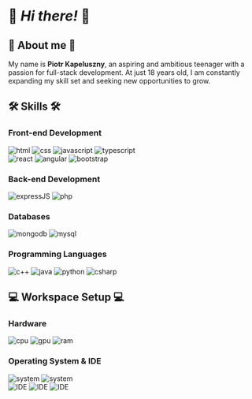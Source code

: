 # 👋 _Hi there!_ 👋

## 🚀 About me 🚀

My name is **Piotr Kapeluszny**, an aspiring and ambitious teenager with a passion for full-stack development. At just 18 years old, I am constantly expanding my skill set and seeking new opportunities to grow.

## 🛠️ Skills 🛠️

### Front-end Development

![html](https://img.shields.io/badge/HTML5-E34F26?style=for-the-badge&logo=html5&logoColor=white)
![css](https://img.shields.io/badge/CSS3-1572B6?style=for-the-badge&logo=css3&logoColor=white)
![javascript](https://img.shields.io/badge/JavaScript-323330?style=for-the-badge&logo=javascript&logoColor=F7DF1E)
![typescript](https://img.shields.io/badge/TypeScript-007ACC?style=for-the-badge&logo=typescript&logoColor=white)
<br />![react](https://img.shields.io/badge/React-20232A?style=for-the-badge&logo=react&logoColor=61DAFB)
![angular](https://img.shields.io/badge/Angular-A6120D?style=for-the-badge&logo=angular&logoColor=white)
![bootstrap](https://img.shields.io/badge/Bootstrap-563D7C?style=for-the-badge&logo=bootstrap&logoColor=white)

### Back-end Development

![expressJS](https://img.shields.io/badge/Express.js-000000?style=for-the-badge&logo=express&logoColor=white)
![php](https://img.shields.io/badge/PHP-484C89?style=for-the-badge&logo=php&logoColor=white)

### Databases

![mongodb](https://img.shields.io/badge/MongoDB-4EA94B?style=for-the-badge&logo=mongodb&logoColor=white)
![mysql](https://img.shields.io/badge/MySQL-005C84?style=for-the-badge&logo=mysql&logoColor=white)

### Programming Languages

![c++](https://img.shields.io/badge/C++-044F88?style=for-the-badge&logo=c%2B%2B&logoColor=white)
![java](https://img.shields.io/badge/Java-F89820?style=for-the-badge&logo=java&logoColor=white)
![python](https://img.shields.io/badge/Python-306998?style=for-the-badge&logo=python&logoColor=white)
![csharp](https://img.shields.io/badge/C%23-239120?style=for-the-badge&logo=c-sharp&logoColor=white)

## 💻 Workspace Setup 💻

### Hardware

![cpu](https://img.shields.io/badge/Intel%20Core_i7_9th-0071C5?style=for-the-badge&logo=intel&logoColor=white)
![gpu](https://img.shields.io/badge/NVIDIA-GTX1660TI-76B900?style=for-the-badge&logo=nvidia&logoColor=white)
![ram](https://img.shields.io/badge/RAM-32GB-0071C5?style=for-the-badge&logo=memory&logoColor=white)

### Operating System & IDE

![system](https://img.shields.io/badge/Windows-0078D6?style=for-the-badge&logo=windows&logoColor=white)
![system](https://img.shields.io/badge/Linux-FCC624?style=for-the-badge&logo=linux&logoColor=black)<br />
![IDE](https://img.shields.io/badge/VSCode-0078D4?style=for-the-badge&logo=visual%20studio%20code&logoColor=white)
![IDE](https://img.shields.io/badge/Visual%20Studio-5C2D91?style=for-the-badge&logo=visual%20studio&logoColor=white)
![IDE](https://img.shields.io/badge/Android%20Studio-3DDC84?style=for-the-badge&logo=android%20studio&logoColor=white)
